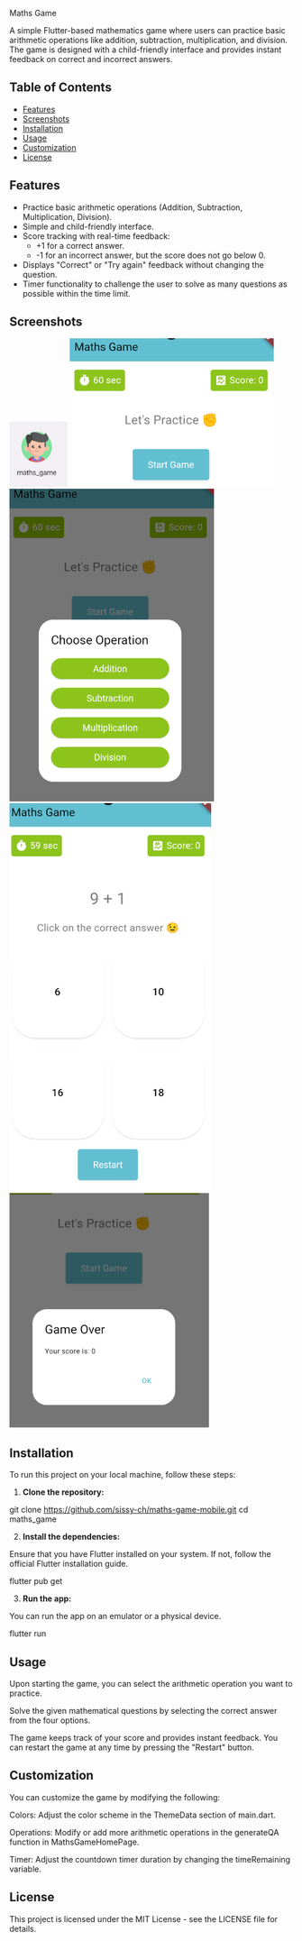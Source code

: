 Maths Game

A simple Flutter-based mathematics game where users can practice basic arithmetic operations like addition, subtraction, multiplication, and division. The game is designed with a child-friendly interface and provides instant feedback on correct and incorrect answers.

## Table of Contents

- [Features](#features)
- [Screenshots](#screenshots)
- [Installation](#installation)
- [Usage](#usage)
- [Customization](#customization)
- [License](#license)

## Features

- Practice basic arithmetic operations (Addition, Subtraction, Multiplication, Division).
- Simple and child-friendly interface.
- Score tracking with real-time feedback:
  - +1 for a correct answer.
  - -1 for an incorrect answer, but the score does not go below 0.
- Displays "Correct" or "Try again" feedback without changing the question.
- Timer functionality to challenge the user to solve as many questions as possible within the time limit.

## Screenshots

![launch icon](image.png)
![start](image-1.png)
![choose operation](image-2.png)
![game](image-3.png)
![gameOver](image-4.png)

## Installation

To run this project on your local machine, follow these steps:

1. **Clone the repository:**

git clone https://github.com/sissy-ch/maths-game-mobile.git
cd maths_game

2. **Install the dependencies:**

Ensure that you have Flutter installed on your system. If not, follow the official Flutter installation guide.

flutter pub get

3. **Run the app:**

You can run the app on an emulator or a physical device.

flutter run

## Usage

Upon starting the game, you can select the arithmetic operation you want to practice.

Solve the given mathematical questions by selecting the correct answer from the four options.

The game keeps track of your score and provides instant feedback.
You can restart the game at any time by pressing the "Restart" button.

## Customization

You can customize the game by modifying the following:

Colors: Adjust the color scheme in the ThemeData section of main.dart.

Operations: Modify or add more arithmetic operations in the generateQA function in MathsGameHomePage.

Timer: Adjust the countdown timer duration by changing the timeRemaining variable.

## License

This project is licensed under the MIT License - see the LICENSE file for details.

